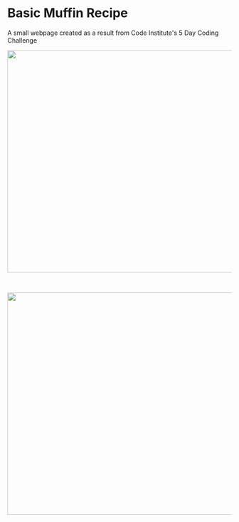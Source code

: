 # Basic Muffin Recipe
A small webpage created as a result from Code Institute's 5 Day Coding Challenge

<p align="center">
   <img width="550" height="500" src="https://user-images.githubusercontent.com/61714473/131113967-6d4141d1-aa58-4736-a663-9642271ce455.png">
</p> <br>

<p align="center">
   <img width="550" height="500" src="https://user-images.githubusercontent.com/61714473/131114040-30a1753d-d0bf-4715-92af-50113ad469ca.png">
</p> <br>
